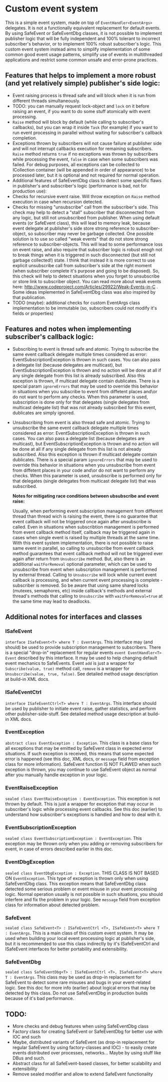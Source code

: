 # Custom event system

This is a simple event system, made on top of `EventHandler<EventArgs>` delegates.
It is not a functionally equivalent replacement for default events.
By using SafeEvent or SafeEventDbg classes, it is not possible to implement publisher logic that will be
fully independent and 100% tolerant to incorrect subscriber's behavior, or to implement 100% robust subscriber's logic.
This custom event system instead aims to simplify implementation of some common good event usage patterns,
simplify use of events in multithreaded applications and restrict some common unsafe and error-prone practices.

## Features that helps to implement a more robust (and yet relatively simple) publisher's side logic:
 * Event raising process is thread safe and will block when it is run from different threads simultaneously.
 * TODO: you can manually request lock-object and `lock` on it before raising an event, if you want to do some stuff atomically with event processing.
 * `Raise` method will block by default (while calling to subscriber's callbacks), but you can wrap it inside `Task` (for example)
   if you want to run event processing in parallel without waiting for subscriber's callback completion.
 * Exceptions thrown by subscribers will not cause failure at publisher side and will not interrupt callbacks execution for remaining subscribers.
   `Raise` method returns `true` if no exceptions was thrown by subscribers while processing the event, `false` in case when some subscribers was failed.
   For debug purposes, all exceptions can be collected to ICollection<EventRaiseException> container (will be appended in order of appearance) to be processed later,
   but it is optional and not required for normal operation.
 * Additional features of SafeEventDbg class to detect some specific flaws in publisher's and subscriber's logic (performance is bad, not for production use):
  * Checks for recursive event raise. Will throw exception on `Raise` method execution in case when recursion detected.
  * Checks for missing "unsubscribe" call from the subscriber's side.
  This check may help to detect a "stall" subscriber that disconnected from any logic, but still not unsubscribed from publisher.
  When using default events (or SafeEvent class), this will lead to memory leak, because event delegate at publisher's side store strong reference to subscriber-object,
  so subscriber may never be garbage collected. One possible solution is to use so called "weak events" that do not store strong reference to subscriber-objects.
  This will lead to some performance loss on event raise, and also require that subscriber logic is robust enogh not to break things
  when it is triggered in such disconnected (but still not garbage collected!) state.
  I think that instead it is more correct to use explicit unsubscribe call from subscriber's side at the right moment
  (when subscriber complete it's purpose and going to be disposed).
  So, this check will help to detect situations when you forget to unsubscribe or store link to subscriber object.
  You can read more about weak events here: http://www.codeproject.com/Articles/29922/Weak-Events-in-C .
  Some ideas implemented in SafeEventDbg class was also inspired by that publication.
  * TODO (maybe): additional checks for custom EventArgs class implementation to be immutable (so, subscribers could not modify it's fields or properties)

## Features and notes when implementing subscriber's callback logic:
 * Subscribing to event is thread safe and atomic. Trying to subscribe the same event callback delegate multiple times considered as error:
   EventSubscriptionException is thrown in such cases. You can also pass a delegate list (because delegates are multicast),
   but EventSubscriptionException is thrown and no action will be done at all if any single delegate from this list is already subscribed.
   Also this exception is thrown, if multicast delegate contain dublicates. 
   There is a special param `ignoreErrors` that may be used to override this behavior
   in situations when you subscribe to event from diffetent places and\or do not want to perform any checks.
   When this parameter is used, subscription is done only for that delegates (single delegates from multicast delegate list) that was not already subscribed for this event,
   dublicates are simply ignored.
 * Unsubscribing from event is also thread safe and atomic. Trying to unsubscribe the same event callback delegate multiple times considered as error:
   EventSubscriptionException is thrown in such cases. You can also pass a delegate list (because delegates are multicast),
   but EventSubscriptionException is thrown and no action will be done at all if any single delegate from this list is not already subscribed.
   Also this exception is thrown if multicast delegate contain dublicates.
   There is a special param `ignoreErrors` that may be used to override this behavior
   in situations when you unsubscribe from event from diffetent places in your code and\or do not want to perform any checks.
   When this parameter is used, unsubscribe is performed only for that delegates (single delegates from multicast delegate list) that was subscribed.

   __Notes for mitigating race conditions between ubsubscribe and event raise:__

   Usually, when performing event subscription management from different thread than thread wich is raising the event,
   there is no guarantee that event callback will not be triggered once again after unsubscribe is called.
   Even in situations when subscribtion management is performed from event callback method itself,
   callback may be triggered again in cases when single event is raised by multiple threads at the same time.
   With this event system implementation, there is not possible to raise same event in parallel, so calling to unsubscribe from event callback method
   guarantees that event callback method will not be triggered ever again after return from `Unsubscribe` method.
   But, also there is an additional `waitForRemoval` optional parameter, which can be used to unsubscribe from event when subscription management is performed by external thread.
   Calling to `Unsubscribe` will lock while current event callback is processing, and when current event processing is complete - subscriber is removed.
   So be aware that using same shared locks (mutexes, semaphores, etc) inside callback's methods
   and external thread's methods that calling to `Unsubscribe` with `waitForRemoval=true` at the same time may lead to deadlocks.

## Additional notes for interfaces and classes

### ISafeEvent<T>
`interface ISafeEvent<T> where T : EventArgs`. This interface may (and should) be used to provide subscription management to subscribers.
There is a special "drop-in" replacement for regular events `event EventHandler<T> Event` described by this interface.
It may be used to help changing default event mechanics to SafeEvents. Event `add` is just a wrapper for `Subscribe(value, true)` method call,
`remove` is a wrapper for `Unsubscribe(value, true, false)`.
See detailed method usage description at build-in XML docs.

### ISafeEventCtrl<T>
`interface ISafeEventCtrl<T> where T : EventArgs`. This interface should be used by publisher to initiate event raise,
gather statistics, and perform other publisher-side-stuff. See detailed method usage description at build-in XML docs.

### EventException
`abstract class EventException : Exception`. This class is a base class for all exceptions that may be emitted by SafeEvent class in expected error situations.
If such exception is received, this means that some expected error is happened (see this doc, XML docs, or `message` field from exception class for more information).
SafeEvent function IS NOT FLAWED when such exception is thrown, you may continue to use SafeEvent object as normal after you manually handle exception in your logic.

### EventRaiseException
`sealed class EventRaiseException : EventException`. This exception is not thrown by default.
This is just a wrapper for exception that may occur in subscriber's logic while processing event callbacks.
See this doc (earlier) to understand how subscriber's exceptions is handled and how to deal with it.

### EventSubscriptionException
`sealed class EventSubscriptionException : EventException`. This exception may be thrown only when you adding or removing subscribers for event,
in case of errors described earlier in this doc.

### EventDbgException
`sealed class EventDbgException : Exception`. THIS CLASS IS NOT BASED ON `EventException`.
This type of exception is thrown only when using SafeEventDbg class.
This exception means that SafeEventDbg class detected some serious problem or event misuse in your event processing logic.
Normal operation usually is not possible in such situations, you should interfere and fix the problem in your logic.
See `message` field from exception class for information about detected problem.

### SafeEvent<T>
`sealed class SafeEvent<T> : ISafeEventCtrl <T>, ISafeEvent<T> where T : EventArgs`.
This is a main class of this custom event system.
It may be used when building your local event processing logic at publisher's side,
but it is recommended to use this class indirectly by it's ISafeEventCtrl and ISafeEvent interfaces for better portability and extensibility.

### SafeEventDbg<T>
`sealed class SafeEventDbg<T> : ISafeEventCtrl <T>, ISafeEvent<T> where T : EventArgs`.
This class may be used as drop-in replacement for SafeEvent to detect some rare misuses and bugs in your event-related logic.
See this doc for more info (earlier) about logical errors that may be detected by this class.
Do not use SafeEventDbg in production builds because of it's bad performance.

## TODO:
 * More checks and debug features when using SafeEventDbg class
 * Factory class for creating SafeEvent or SafeEventDbg for better use with IOC and such
 * Maybe, distributed variants of SafeEvent (as drop-in replacement for regular SafeEvent by using factory-classes and IOC) -
 to easily create events distributed over processes, networks... Maybe by using stuff like DBus and such.
 * Abstract class for all SafeEvent-based classes, for better scalability and extensibility
 * Remove sealed modifier and allow to extend SafeEvent functionality
